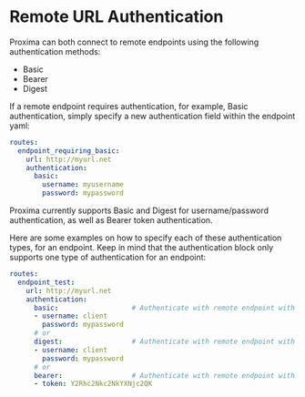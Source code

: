 # Remote URL Authentication

Proxima can both connect to remote endpoints using the following authentication methods:

- Basic  
- Bearer  
- Digest

If a remote endpoint requires authentication, for example, Basic authentication, simply specify a new authentication field within the endpoint yaml:

```yaml
routes:
  endpoint_requiring_basic:
    url: http://myurl.net
    authentication:
      basic:
        username: myusername
        password: mypassword
```

Proxima currently supports Basic and Digest for username/password authentication, as well as Bearer token authentication. 

Here are some examples on how to specify each of these authentication types, for an endpoint. Keep in mind that the authentication block only supports one type of authentication for an endpoint:

```yaml
routes:
  endpoint_test:
    url: http://myurl.net
    authentication:
      basic:                  # Authenticate with remote endpoint with Basic or
      - username: client
        password: mypassword
      # or
      digest:                 # Authenticate with remote endpoint with Digest or
      - username: client
        password: mypassword
      # or
      bearer:                 # Authenticate with remote endpoint with Token
      - token: Y2Rhc2Nkc2NkYXNjc2QK
```

